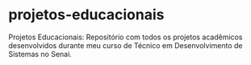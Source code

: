 # projetos-educacionais
Projetos Educacionais: Repositório com todos os projetos acadêmicos desenvolvidos durante meu curso de Técnico em Desenvolvimento de Sistemas no Senai.
